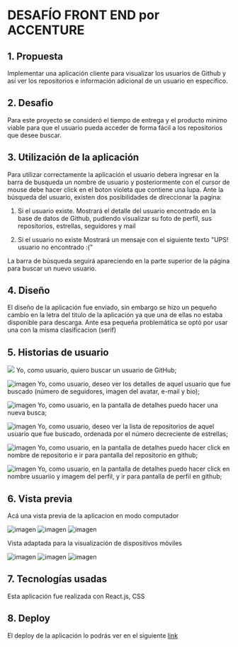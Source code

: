 # DESAFÍO FRONT END por ACCENTURE

## 1. Propuesta

Implementar una aplicación cliente para visualizar los usuarios de Github y así ver los repositorios e información
adicional de un usuario en especifico.

## 2. Desafio

Para este proyecto se consideró el tiempo de entrega y el producto minimo viable para que el usuario pueda acceder
de forma fácil a los repositorios que desee buscar.

## 3. Utilización de la aplicación

Para utilizar correctamente la aplicación el usuario debera ingresar en la barra de busqueda un nombre de usuario
y posteriormente con el cursor de mouse debe hacer click en el boton violeta que contiene una lupa. 
Ante la búsqueda del usuario, existen dos posibilidades de direccionar la pagina:

1. Si el usuario existe.
Mostrará el detalle del usuario encontrado en la base de datos de Github, pudiendo visualizar su foto de perfil, sus repositorios, estrellas, seguidores y mail

2. Si el usuario no existe
Mostrará un mensaje con el siguiente texto "UPS! usuario no encontrado :("

La barra de búsqueda seguirá apareciendo en la parte superior de la página para buscar un nuevo usuario.

## 4. Diseño

El diseño de la aplicación fue enviado, sin embargo se hizo un pequeño cambio en la letra del titulo de la aplicación
ya que una de ellas no estaba disponible para descarga. Ante esa pequeña problemática se optó por usar una con la misma clasificacion (serif)

## 5. Historias de usuario

<img src = "http://imgfz.com/i/INPoCya.png"> Yo, como usuario, quiero buscar un usuario de GitHub;

![imagen](http://imgfz.com/i/INPoCya.png) Yo, como usuario, deseo ver los detalles de aquel usuario que fue buscado (número de seguidores, imagen del avatar, e-mail y bio);

![imagen](http://imgfz.com/i/INPoCya.png) Yo, como usuario, en la pantalla de detalhes puedo hacer una nueva busca;

![imagen](http://imgfz.com/i/INPoCya.png) Yo, como usuario, deseo ver la lista de repositorios de aquel usuario que fue buscado, ordenada por el número decreciente de estrellas;

![imagen](http://imgfz.com/i/INPoCya.png) Yo, como usuario, en la pantalla de detalhes puedo hacer click en nombre de repositorio e ir para pantalla del repositorio en github;

![imagen](http://imgfz.com/i/INPoCya.png) Yo, como usuario, en la pantalla de detalhes puedo hacer click en nombre usuariio y imagem del perfil, y ir para pantalla de perfil en github;

## 6. Vista previa

Acá una vista previa de la aplicacion en modo computador

![imagen](http://imgfz.com/i/SqEiTL6.jpeg)
![imagen](http://imgfz.com/i/WwhCYdu.jpeg)
![imagen](http://imgfz.com/i/01pWnyt.jpeg)




Vista adaptada para la visualización de dispositivos móviles

![imagen](http://imgfz.com/i/RhFLjUt.jpeg)
![imagen](http://imgfz.com/i/zEHdR0r.jpeg)
![imagen](http://imgfz.com/i/GTwz5CB.jpeg)



## 7. Tecnologías usadas

Esta aplicación fue realizada con React.js, CSS

## 8. Deploy

El deploy de la aplicación lo podrás ver en el siguiente [link](https://)


